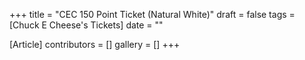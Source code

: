 +++
title = "CEC 150 Point Ticket (Natural White)"
draft = false
tags = [Chuck E Cheese's Tickets]
date = ""

[Article]
contributors = []
gallery = []
+++
